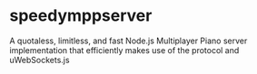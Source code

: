 # speedymppserver
A quotaless, limitless, and fast Node.js Multiplayer Piano server implementation that efficiently makes use of the protocol and uWebSockets.js
